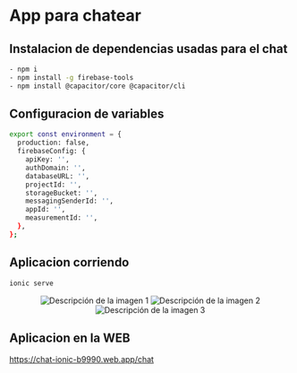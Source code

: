 # App para chatear 

## Instalacion de dependencias usadas para el chat
```sh
- npm i
- npm install -g firebase-tools
- npm install @capacitor/core @capacitor/cli 
```
## Configuracion de variables
```sh
export const environment = {
  production: false,
  firebaseConfig: {
    apiKey: '',
    authDomain: '',
    databaseURL: '',
    projectId: '',
    storageBucket: '',
    messagingSenderId: '',
    appId: '',
    measurementId: '',
  },
};
```
## Aplicacion corriendo
```sh
ionic serve
```
<p align="center">
  <img src="https://github.com/JuanPabloo890/chat/assets/119060037/8ea194fe-4f55-4a97-ac9a-49b2e8ff50ca" alt="Descripción de la imagen 1" />
  <img src="https://github.com/JuanPabloo890/chat/assets/119060037/376d6a3d-eb1e-4f85-bebe-1df2a2c24fd6" alt="Descripción de la imagen 2" />
  <img src="https://github.com/JuanPabloo890/chat/assets/119060037/d8bb369d-e21c-45fd-b905-6e8473e5d380" alt="Descripción de la imagen 3" />
</p>

## Aplicacion en la WEB
https://chat-ionic-b9990.web.app/chat
